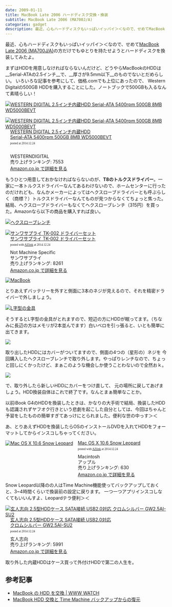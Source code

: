 ```yaml
---
date: 2009-01-11
title: MacBook Late 2006 ハードディスク交換・換装
subtitle: MacBook Late 2006 (MA700J/A)
categories: gadget
description: 最近、心もハードディスクもいっぱいイッパイ＞＜なので、せめてMacBook Late 2006 (MA700J/A)の方だけでもゆとりを持たせようとハードディスクを換装してみたよ。
---
```


最近、心もハードディスクもいっぱいイッパイ＞＜なので、せめて[MacBook Late 2006 (MA700J/A)](http://kakaku.com/item/00209015296/spec/)の方だけでもゆとりを持たせようとハードディスクを換装してみたよ。

まずはHDDを用意しなければならないんだけど、どうやらMacBookのHDDは__Serial-ATAの2.5インチ__で、__厚さが9.5mm以下__のものでないとだめらしい。 いろいろな記事を参考にして、価格.comでも上位にあったので、 Western Digitalの500GB HDDを購入することにした。ノートブックで500GBも入るなんて素晴らしい！

[![WESTERN DIGITAL 2.5インチ内蔵HDD Serial-ATA 5400rpm 500GB 8MB WD5000BEVT](/mol/images/2009/01-11-01.jpg)](https://www.flickr.com/photos/t32k/3186741493/sizes/o/)

<div class="azlink-box"><div class="azlink-image" style="float:left"><a href="http://www.amazon.co.jp/exec/obidos/ASIN/B001JSSDGU/warikiru-22/ref=nosim/" name="azlinklink" target="_blank"><img src="http://ecx.images-amazon.com/images/I/51cIDm-g0mL._SL160_.jpg" alt="WESTERN DIGITAL 2.5インチ内蔵HDD Serial-ATA 5400rpm 500GB 8MB WD5000BEVT" style="border:none" /></a></div><div class="azlink-info" style="float:left;margin-left:15px;line-height:120%"><div class="azlink-name" style="margin-bottom:10px;line-height:120%"><a href="http://www.amazon.co.jp/exec/obidos/ASIN/B001JSSDGU/warikiru-22/ref=nosim/" name="azlinklink" target="_blank">WESTERN DIGITAL 2.5インチ内蔵HDD<br>Serial-ATA 5400rpm 500GB 8MB WD5000BEVT</a><div class="azlink-powered-date" style="font-size:7pt;margin-top:5px;font-family:verdana;line-height:120%">posted at 2014.12.24</div></div><div class="azlink-detail"><br />WESTERNDIGITAL<br />売り上げランキング: 7553<br /></div><div class="azlink-link" style="margin-top:5px"><a href="http://www.amazon.co.jp/exec/obidos/ASIN/B001JSSDGU/warikiru-22/ref=nosim/" target="_blank">Amazon.co.jp で詳細を見る</a></div></div><div class="azlink-footer" style="clear:left"></div></div>

もうひとつ用意しておかなければならないのが、__T8のトルクスドライバー__。一家に一本トルクスドライバーなんてあるわけないので、ホームセンターに行ったのだけれども、なんかメーカーによってはヘクスローブドライバーとも呼ぶらしく（商標？）トルクスドライバーなんてものが見つからなくてちょっと焦った。 結局、ヘクスローブドライバーもなくてヘクスローブレンチ（315円）を買った。Amazonなら以下の商品を購入すれば良い。

[![ヘクスローブレンチ](/mol/images/2009/01-11-02.jpg)](https://www.flickr.com/photos/t32k/3186741197/sizes/o/)

<div class="azlink-box"><div class="azlink-image" style="float:left"><a href="http://www.amazon.co.jp/exec/obidos/ASIN/B00008BB14/warikiru-22/ref=nosim/" name="azlinklink" target="_blank"><img src="http://ecx.images-amazon.com/images/I/21lazgYOL6L._SL160_.jpg" alt="サンワサプライ TK-002 ドライバーセット" style="border:none" /></a></div><div class="azlink-info" style="float:left;margin-left:15px;line-height:120%"><div class="azlink-name" style="margin-bottom:10px;line-height:120%"><a href="http://www.amazon.co.jp/exec/obidos/ASIN/B00008BB14/warikiru-22/ref=nosim/" name="azlinklink" target="_blank">サンワサプライ TK-002 ドライバーセット</a><div class="azlink-powered-date" style="font-size:7pt;margin-top:5px;font-family:verdana;line-height:120%">posted with <a href="http://sakuratan.biz/azlink/dp/%E3%82%B5%E3%83%B3%E3%83%AF%E3%82%B5%E3%83%97%E3%83%A9%E3%82%A4%20TK-002%20%E3%83%89%E3%83%A9%E3%82%A4%E3%83%90%E3%83%BC%E3%82%BB%E3%83%83%E3%83%88/B00008BB14/warikiru-22" target="_blank">AZlink</a>  at 2014.12.24</div></div><div class="azlink-detail">Not Machine Specific<br />サンワサプライ<br />売り上げランキング: 8261<br /></div><div class="azlink-link" style="margin-top:5px"><a href="http://www.amazon.co.jp/exec/obidos/ASIN/B00008BB14/warikiru-22/ref=nosim/" target="_blank">Amazon.co.jp で詳細を見る</a></div></div><div class="azlink-footer" style="clear:left"></div></div>

[![MacBook](/mol/images/2009/01-11-03.jpg)](https://www.flickr.com/photos/t32k/3187581102/sizes/o/)

とりあえずバッテリーを外すと側面に3本のネジが見えるので、それを精密ドライバーで外しましょう。


[![L字型の金具](/mol/images/2009/01-11-04.jpg)](https://www.flickr.com/photos/t32k/3187581328/sizes/o/)

そうするとL字型の金具がとれますので、短辺の方にHDDが眠ってます。（ちなみに長辺の方はメモリが2本並んでます）白いベロを引っ張ると、いとも簡単に出てきます。


[![](/mol/images/2009/01-11-05.jpg)](https://www.flickr.com/photos/t32k/3187581380/sizes/o/)

取り出したHDDにはカバーがついてますので、側面の4つの（星形の）ネジを 今回購入したヘクスローブレンチで取り外します。やっぱりレンチなので、ちょっと回しにくかったけど、まぁこのような機会しか使うことわないので全然おｋ。


[![](/mol/images/2009/01-11-06.jpg)](https://www.flickr.com/photos/t32k/3187581262/sizes/o/)

で、取り外したら新しいHDDにカバーをつけ直して、 元の場所に戻してあげましょう。HDD換装自体はこれで終了です。なんとまぁ簡単なことか。

以前iBook G4のHDDを換装したときは、かなりの大手術で結局、換装したHDDも認識されずヤフオク行きという悲劇を起こした自分としては、今回はちゃんと予習をしたものの簡単すぎてあっけにとられました。便利な世の中っす＞＜

あ、とりあえずHDDを換装したらOSのインストールDVDを入れてHDDをフォーマットしてからインスコしちゃってください。

<div class="azlink-box"><div class="azlink-image" style="float:left"><a href="http://www.amazon.co.jp/exec/obidos/ASIN/B002MRTR1M/warikiru-22/ref=nosim/" name="azlinklink" target="_blank"><img src="http://ecx.images-amazon.com/images/I/41HIGx2mb3L._SL160_.jpg" alt="Mac OS X 10.6 Snow Leopard" style="border:none" /></a></div><div class="azlink-info" style="float:left;margin-left:15px;line-height:120%"><div class="azlink-name" style="margin-bottom:10px;line-height:120%"><a href="http://www.amazon.co.jp/exec/obidos/ASIN/B002MRTR1M/warikiru-22/ref=nosim/" name="azlinklink" target="_blank">Mac OS X 10.6 Snow Leopard</a><div class="azlink-powered-date" style="font-size:7pt;margin-top:5px;font-family:verdana;line-height:120%">posted with <a href="http://sakuratan.biz/azlink/dp/Mac%20OS%20X%2010.6%20Snow%20Leopard/B002MRTR1M/warikiru-22" target="_blank">AZlink</a>  at 2014.12.24</div></div><div class="azlink-detail">Macintosh<br />アップル<br />売り上げランキング: 630<br /></div><div class="azlink-link" style="margin-top:5px"><a href="http://www.amazon.co.jp/exec/obidos/ASIN/B002MRTR1M/warikiru-22/ref=nosim/" target="_blank">Amazon.co.jp で詳細を見る</a></div></div><div class="azlink-footer" style="clear:left"></div></div>

Snow Leopard以降のの人はTime Machine機能使ってバックアップしておくと、3~4時間くらいで換装前の設定に戻ります。 一つ一つアプリインスコしなくてもいいんすよ、Leopardテラ便利＞＜


<div class="azlink-box"><div class="azlink-image" style="float:left"><a href="http://www.amazon.co.jp/exec/obidos/ASIN/B000P46LVS/warikiru-22/ref=nosim/" name="azlinklink" target="_blank"><img src="http://ecx.images-amazon.com/images/I/41rTBzpI0uL._SL160_.jpg" alt="玄人志向 2.5型HDDケース SATA接続 USB2.0対応 クロムシルバー GW2.5AI-SU2" style="border:none" /></a></div><div class="azlink-info" style="float:left;margin-left:15px;line-height:120%"><div class="azlink-name" style="margin-bottom:10px;line-height:120%"><a href="http://www.amazon.co.jp/exec/obidos/ASIN/B000P46LVS/warikiru-22/ref=nosim/" name="azlinklink" target="_blank">玄人志向 2.5型HDDケース SATA接続 USB2.0対応<br>クロムシルバー GW2.5AI-SU2</a><div class="azlink-powered-date" style="font-size:7pt;margin-top:5px;font-family:verdana;line-height:120%">posted at 2014.12.24</div></div><div class="azlink-detail">玄人志向<br />売り上げランキング: 5991<br /></div><div class="azlink-link" style="margin-top:5px"><a href="http://www.amazon.co.jp/exec/obidos/ASIN/B000P46LVS/warikiru-22/ref=nosim/" target="_blank">Amazon.co.jp で詳細を見る</a></div></div><div class="azlink-footer" style="clear:left"></div></div>

取り外した内蔵HDDはケース買って外付けHDDで第二の人生を。

## 参考記事

+ [MacBook の HDD を交換 | WWW WATCH](http://hyper-text.org/archives/2008/09/macbook_hdd_change.shtml)
+ [MacBook HDD 交換と Time Machine バックアップからの復元](http://www.sukechan.net/archives/76/)

